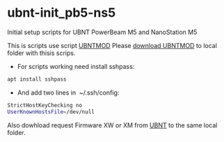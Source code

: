 # ubnt-init_pb5-ns5

Initial setup scripts for UBNT PowerBeam M5 and NanoStation M5

This is scripts use script [UBNTMOD](https://www.incredigeek.com/home/ubntmod/)
Please [download UBNTMOD](http://incredigeek.com/home/downloads/ubntmod/ubntmod.sh) to local folder with thisis scrips.

* For scripts working need install sshpass:
```sh
apt install sshpass
```

* And add two lines in  ~/.ssh/config:
```sh
StrictHostKeyChecking no
UserKnownHostsFile=/dev/null
```

Also dowhload request Firmware XW or XM  from [UBNT](https://www.ubnt.com/download/airmax-m) to the same local folder.
